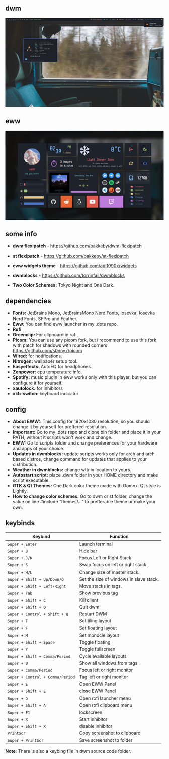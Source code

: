 ## dwm

<img src='screens/dwm.png'>

## eww

<img src='screens/eww.png'>

## some info

- **dwm flexipatch** - https://github.com/bakkeby/dwm-flexipatch

- **st flexipatch** - https://github.com/bakkeby/st-flexipatch

- **eww widgets theme** - https://github.com/adi1090x/widgets

- **dwmblocks** - https://github.com/torrinfail/dwmblocks

- **Two Color Schemes:** Tokyo Night and One Dark. 

## dependencies

- **Fonts:** JetBrains Mono, JetBrainsMono Nerd Fonts, Iosevka, Iosevka Nerd Fonts, SFPro and Feather.
- **Eww:** You can find eww launcher in my .dots repo.
- **Rofi**
- **Greenclip:** For clipboard in rofi.
- **Picom:** You can use any picom fork, but i recommend to use this fork with patch for shadows with rounded corners https://github.com/s0nny7/picom
- **Wired:** for notifications.
- **Nitrogen:** wallpaper setup tool.
- **Easyeffects:** AutoEQ for headphones.
- **Zenpower:** cpu temperature info.
- **Spotify:** music plugin in eww works only with this player, but you can configure it for yourself.
- **xautolock:** for inhibitors
- **xkb-switch:** keyboard indicator

## config

- **About EWW:**: This config for 1920x1080 resolution, so you should change it by yourself for preffered resolution.
- **Important:** Go to my .dots repo and clone bin folder and place it in your PATH, without it scripts won't work and change.  
- **EWW:** Go to scripts folder and change preferences for your hardware and apps of your choice.
- **Updates in dwmblocks:** update scripts works only for arch and arch based distros, change command for updates that applies to your distribution.
- **Weather in dwmblocks:** change wttr.in location to yours.
- **Autostart script:** place .dwm folder in your HOME directory and make script executable.
- **GTK & Qt Themes:** One Dark color theme made with Oomox. Qt style is Lightly.
- **How to change color schemes:** Go to dwm or st folder, change the value on line #include "themes/..." to prefferable theme or make your own.

## keybinds

|              Keybind            |                 Function                 |
| ------------------------------- | ---------------------------------------- |
| `Super + Enter`                 | Launch terminal                          |
| `Super + B`                     | Hide bar                                 |
| `Super + J/K`                   | Focus Left or Right Stack                |
| `Super + S`                     | Swap focus on left or right stack        |
| `Super + H/L`                   | Change size of master stack.             |
| `Super + Shift + Up/Down/O`     | Set the size of windows in slave stack.  |
| `Super + Shift + Left/Right`    | Move stacks in tags.                     |
| `Super + Tab`                   | Show previous tag                        |
| `Super + Shift + C`             | Kill client                              |
| `Super + Shift + Q`             | Quit dwm                                 |
| `Super + Control + Shift + Q`   | Restart DWM                              |
| `Super + T`                     | Set tiling layout                        |
| `Super + F`                     | Set floating layout                      |
| `Super + M`                     | Set monocle layout                       |
| `Super + Shift + Space`         | Toggle floating                          |
| `Super + Y`                     | Toggle fullscreen                        |
| `Super + Shift + Comma/Period`  | Cycle available layouts                  |
| `Super + 0`                     | Show all windows from tags               |
| `Super + Comma/Period`          | Focus left or right monitor              |
| `Super + Control + Comma/Period`| Tag left or right monitor                |
| `Super + E`                     | Open EWW Panel                           |
| `Super + Shift + E`             | close EWW Panel                          |
| `Super + D`                     | Open rofi launcher menu                  |
| `Super + Shift + A`             | Open rofi clipboard menu                 |
| `Super + F1`                    | lockscreen                               |
| `Super + X`                     | Start inhibitor                          |
| `Super + Shift + X`             | disable inhibitor                        |
| `PrintScr`                      | Copy screenshot to clipboard             |
| `Super + PrintScr`              | Save screenshot to folder                |

**Note**: There is also a keybing file in dwm source code folder.
